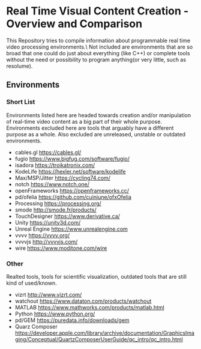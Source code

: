 # Real Time Visual Content Creation - Overview and Comparison

This Repository tries to compile information about programmable real time video processing environments.\\
Not included are environments that are so broad that one could do just about everything (like C++) or complete tools without the need or possibility to program anything(or very little, such as resolume).


## Environments
### Short List
Environments listed here are headed towards creation and/or manipulation of real-time video content as a big part of their whole purpose. Environments excluded here are tools that arguably have a different purpose as a whole. Also excluded are unreleased, unstable or outdated environments.

- cables.gl https://cables.gl/
- fugio https://www.bigfug.com/software/fugio/
- isadora https://troikatronix.com/
- KodeLife https://hexler.net/software/kodelife
- Max/MSP/Jitter https://cycling74.com/
- notch https://www.notch.one/
- openFrameworks https://openframeworks.cc/
- pd/ofelia https://github.com/cuinjune/ofxOfelia
- Processing https://processing.org/
- smode http://smode.fr/products/
- TouchDesigner https://www.derivative.ca/
- Unity https://unity3d.com/
- Unreal Engine https://www.unrealengine.com
- vvvv https://vvvv.org/
- vvvvjs http://vvvvjs.com/
- wire https://www.moditone.com/wire

### Other
Realted tools, tools for scientific visualization, outdated tools that are still kind of used/known.
- vizrt http://www.vizrt.com/
- watchout https://www.dataton.com/products/watchout
- MATLAB https://www.mathworks.com/products/matlab.html
- Python https://www.python.org/
- pd/GEM https://puredata.info/downloads/gem
- Quarz Composer https://developer.apple.com/library/archive/documentation/GraphicsImaging/Conceptual/QuartzComposerUserGuide/qc_intro/qc_intro.html

<!--
### Notch
- very powerful
#### Concepts
- Timeline
- Node based
- Toplogy of Nodelayout affects function
Notch founder Talk: https://www.youtube.com/watch?v=YmaTrYjowqo&list=PLKPdnr8oxs8glsn3EOCKtuXT9sDXnqS3M
 -->



